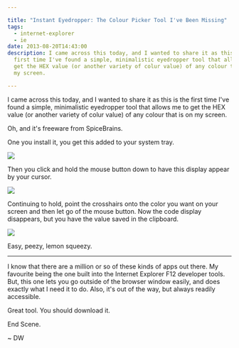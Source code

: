 ```yaml
---

title: "Instant Eyedropper: The Colour Picker Tool I've Been Missing"
tags:
  - internet-explorer
  - ie
date: 2013-08-20T14:43:00
description: I came across this today, and I wanted to share it as this is the
  first time I've found a simple, minimalistic eyedropper tool that allows me to
  get the HEX value (or another variety of colur value) of any colour that is on
  my screen.

---
```


[1]: blog_instanteyedropper_1.png
[2]: blog_instanteyedropper_2.png
[3]: blog_instanteyedropper_3.png

I came across this today, and I wanted to share it as this is the first time I've found a simple, minimalistic eyedropper tool that allows me to get the HEX value (or another variety of colur value) of any colour that is on my screen.

Oh, and it's freeware from SpiceBrains.

One you install it, you get this added to your system tray.

![][1]

Then you click and hold the mouse button down to have this display appear by your cursor.

![][2]

Continuing to hold, point the crosshairs onto the color you want on your screen and then let go of the mouse button. Now the code display disappears, but you have the value saved in the clipboard.

![][3]

Easy, peezy, lemon squeezy.

* * *

I know that there are a million or so of these kinds of apps out there. My favourite being the one built into the Internet Explorer F12 developer tools. But, this one lets you go outside of the browser window easily, and does exactly what I need it to do. Also, it's out of the way, but always readily accessible.

Great tool. You should download it.

End Scene. 

~ DW